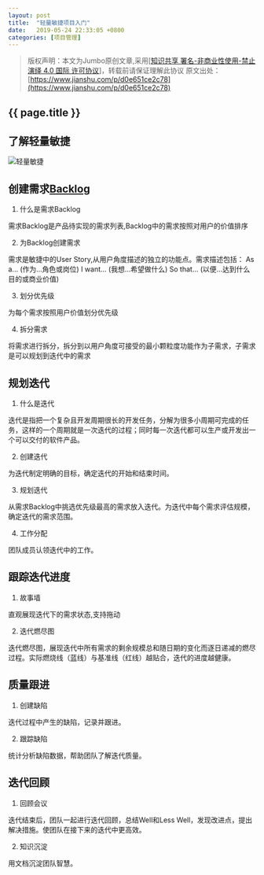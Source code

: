 ```yaml
---
layout: post
title:  "轻量敏捷项目入门"
date:   2019-05-24 22:33:05 +0800
categories: [项目管理]
---
```


>版权声明：本文为Jumbo原创文章,采用[[知识共享 署名-非商业性使用-禁止演绎 4.0 国际 许可协议](https://links.jianshu.com/go?to=https%3A%2F%2Fcreativecommons.org%2Flicenses%2Fby-nc-nd%2F4.0%2Fdeed.zh)]，转载前请保证理解此协议
原文出处：[https://www.jianshu.com/p/d0e651ce2c78](https://www.jianshu.com/p/d0e651ce2c78)

## {{ page.title }}

## 了解轻量敏捷

![轻量敏捷](https://upload-images.jianshu.io/upload_images/191918-dd02a01ad4342b44.jpg?imageMogr2/auto-orient/strip%7CimageView2/2/w/1240)


## 创建需求[Backlog](https://baike.baidu.com/item/%E4%BA%A7%E5%93%81backlog/8427948?fr=aladdin)

1.  什么是需求Backlog

需求Backlog是产品待实现的需求列表,Backlog中的需求按照对用户的价值排序

2.  为Backlog创建需求

需求是敏捷中的User Story,从用户角度描述的独立的功能点。需求描述包括：  As a... (作为...角色或岗位)  I want... (我想...希望做什么)  So that... (以便...达到什么目的或商业价值)

3.  划分优先级

为每个需求按照用户价值划分优先级

4.  拆分需求

将需求进行拆分，拆分到以用户角度可接受的最小颗粒度功能作为子需求，子需求是可以规划到迭代中的需求

## 规划迭代

1.  什么是迭代

迭代是指把一个复杂且开发周期很长的开发任务，分解为很多小周期可完成的任务，这样的一个周期就是一次迭代的过程；同时每一次迭代都可以生产或开发出一个可以交付的软件产品。

2.  创建迭代

为迭代制定明确的目标，确定迭代的开始和结束时间。

3.  规划迭代

从需求Backlog中挑选优先级最高的需求放入迭代。为迭代中每个需求评估规模，确定迭代的需求范围。

4.  工作分配

团队成员认领迭代中的工作。

## 跟踪迭代进度

1.  故事墙

直观展现迭代下的需求状态,支持拖动

2.  迭代燃尽图

迭代燃尽图，展现迭代中所有需求的剩余规模总和随日期的变化而逐日递减的燃尽过程。实际燃烧线（蓝线）与基准线（红线）越贴合，迭代的进度越健康。

## 质量跟进

1.  创建缺陷

迭代过程中产生的缺陷，记录并跟进。

2.  跟踪缺陷

统计分析缺陷数据，帮助团队了解迭代质量。

## 迭代回顾

1.  回顾会议

迭代结束后，团队一起进行迭代回顾，总结Well和Less Well，发现改进点，提出解决措施。使团队在接下来的迭代中更高效。

2.  知识沉淀

用文档沉淀团队智慧。
